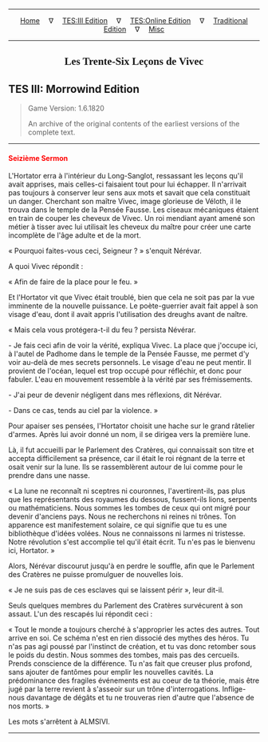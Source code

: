 
---

<!-- Jekyll Page Links -->

<center>
<a href="../../../../index.html">Home</a>
&emsp;&nabla;&emsp;
<a href="../../../index-tes3.html">TES:III Edition</a>
&emsp;&nabla;&emsp;
<a href="../../../index-teso.html">TES:Online Edition</a>
&emsp;&nabla;&emsp;
<a href="../../../index-traditional.html">Traditional Edition</a>
&emsp;&nabla;&emsp;
<a href="../../../index-misc.html">Misc</a>
</center>

<!-- Markdown Body Below: -->

---

<center>
<h2><span style="font-family:Georgia">Les Trente-Six Leçons de Vivec</span></h2>
</center>

## TES III: Morrowind Edition

> Game Version: 1.6.1820
>
> An archive of the original contents of the earliest versions of the complete text.

---

#### <span style="color:red">Seizième Sermon</span>

L'Hortator erra à l'intérieur du Long-Sanglot, ressassant les leçons qu'il avait apprises, mais celles-ci faisaient tout pour lui échapper. Il n'arrivait pas toujours à conserver leur sens aux mots et savait que cela constituait un danger. Cherchant son maître Vivec, image glorieuse de Véloth, il le trouva dans le temple de la Pensée Fausse. Les ciseaux mécaniques étaient en train de couper les cheveux de Vivec. Un roi mendiant ayant amené son métier à tisser avec lui utilisait les cheveux du maître pour créer une carte incomplète de l'âge adulte et de la mort.

« Pourquoi faites-vous ceci, Seigneur ? » s'enquit Nérévar.

A quoi Vivec répondit :

« Afin de faire de la place pour le feu. »


Et l'Hortator vit que Vivec était troublé, bien que cela ne soit pas par la vue imminente de la nouvelle puissance. Le poète-guerrier avait fait appel à son visage d'eau, dont il avait appris l'utilisation des dreughs avant de naître.

« Mais cela vous protégera-t-il du feu ? persista Névérar.

\- Je fais ceci afin de voir la vérité, expliqua Vivec. La place que j'occupe ici, à l'autel de Padhome dans le temple de la Pensée Fausse, me permet d'y voir au-delà de mes secrets personnels. Le visage d'eau ne peut mentir. Il provient de l'océan, lequel est trop occupé pour réfléchir, et donc pour fabuler. L'eau en mouvement ressemble à la vérité par ses frémissements.

\- J'ai peur de devenir négligent dans mes réflexions, dit Nérévar.

\- Dans ce cas, tends au ciel par la violence. »

Pour apaiser ses pensées, l'Hortator choisit une hache sur le grand râtelier d'armes. Après lui avoir donné un nom, il se dirigea vers la première lune.

Là, il fut accueilli par le Parlement des Cratères, qui connaissait son titre et accepta difficilement sa présence, car il était le roi régnant de la terre et osait venir sur la lune. Ils se rassemblèrent autour de lui comme pour le prendre dans une nasse.

« La lune ne reconnaît ni sceptres ni couronnes, l'avertirent-ils, pas plus que les représentants des royaumes du dessous, fussent-ils lions, serpents ou mathématiciens. Nous sommes les tombes de ceux qui ont migré pour devenir d'anciens pays. Nous ne recherchons ni reines ni trônes. Ton apparence est manifestement solaire, ce qui signifie que tu es une bibliothèque d'idées volées. Nous ne connaissons ni larmes ni tristesse. Notre révolution s'est accomplie tel qu'il était écrit. Tu n'es pas le bienvenu ici, Hortator. »

Alors, Nérévar discourut jusqu'à en perdre le souffle, afin que le Parlement des Cratères ne puisse promulguer de nouvelles lois.

« Je ne suis pas de ces esclaves qui se laissent périr », leur dit-il.

Seuls quelques membres du Parlement des Cratères survécurent à son assaut. L'un des rescapés lui répondit ceci :

« Tout le monde a toujours cherché à s'approprier les actes des autres. Tout arrive en soi. Ce schéma n'est en rien dissocié des mythes des héros. Tu n'as pas agi poussé par l'instinct de création, et tu vas donc retomber sous le poids du destin. Nous sommes des tombes, mais pas des cercueils. Prends conscience de la différence. Tu n'as fait que creuser plus profond, sans ajouter de fantômes pour emplir les nouvelles cavités. La prédominance des fragiles événements est au coeur de ta théorie, mais être jugé par la terre revient à s'asseoir sur un trône d'interrogations. Inflige-nous davantage de dégâts et tu ne trouveras rien d'autre que l'absence de nos morts. »

Les mots s'arrêtent à ALMSIVI.

---
